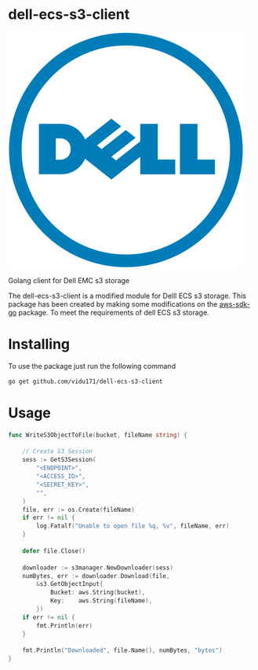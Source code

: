 # dell-ecs-s3-client
![alt text](https://raw.githubusercontent.com/vidu171/dell-ecs-s3-client/main/logo.png "Dell")

Golang client for Dell EMC s3 storage

The dell-ecs-s3-client is a modified module for Delll ECS s3 storage.
This package has been created by making some modifications on the [aws-sdk-go](https://github.com/aws/aws-sdk-go) package. To meet the requirements of dell ECS s3 storage.

# Installing
To use the package just run the following command
```sh
go get github.com/vidu171/dell-ecs-s3-client
```

# Usage
```go
func WriteS3ObjectToFile(bucket, fileName string) {

	// Create S3 Session
	sess := GetS3Session(
		"<ENDPOINT>",
		"<ACCESS_ID>",
		"<SECRET_KEY>",
		"",
	)
	file, err := os.Create(fileName)
	if err != nil {
		log.Fatalf("Unable to open file %q, %v", fileName, err)
	}

	defer file.Close()

	downloader := s3manager.NewDownloader(sess)
	numBytes, err := downloader.Download(file,
		&s3.GetObjectInput{
			Bucket: aws.String(bucket),
			Key:    aws.String(fileName),
		})
	if err != nil {
		fmt.Println(err)
	}

	fmt.Println("Downloaded", file.Name(), numBytes, "bytes")
}

```
